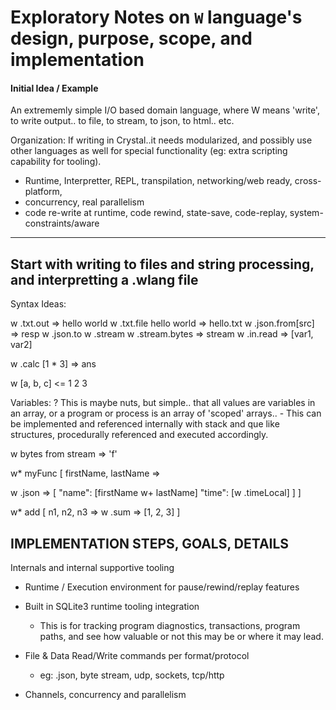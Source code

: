 # Exploratory Notes on `W` language's design, purpose, scope, and implementation

#### Initial Idea / Example

An extrememly simple I/O based domain language, where W means 'write', to write output..
to file, to stream, to json, to html.. etc.

Organization:
If writing in Crystal..it needs modularized, and possibly use other languages
as well for special functionality (eg: extra scripting capability for tooling).

- Runtime, Interpretter, REPL, transpilation, networking/web ready, cross-platform,
- concurrency, real parallelism
- code re-write at runtime, code rewind, state-save, code-replay, system-constraints/aware

------------------------
Start with writing to files and string processing, and interpretting a .wlang file
------------------------

Syntax Ideas:

w .txt.out => hello world
w .txt.file hello world => hello.txt
w .json.from[src] => resp
w .json.to
w .stream
w .stream.bytes => stream
w .in.read => [var1, var2]

w .calc [1 * 3] => ans

w  [a, b, c] <= 1 2 3 

Variables:
    ? This is maybe nuts, but simple.. that all values are variables in an array,
    or a program or process is an array of 'scoped' arrays..
    - This can be implemented and referenced internally with stack and que like structures,
    procedurally referenced and executed accordingly.

w bytes from stream => 'f'

w* myFunc  [ firstName, lastName =>

  w .json => [
        "name": [firstName w+ lastName]
        "time": [w .timeLocal]
    ]
]

w* add [ n1, n2, n3 =>
    w .sum => [1, 2, 3]
]

IMPLEMENTATION STEPS, GOALS, DETAILS
--------------------------------------

Internals and internal supportive tooling

- Runtime / Execution environment for pause/rewind/replay features
- Built in SQLite3 runtime tooling integration
    - This is for tracking program diagnostics, transactions, program paths,
      and see how valuable or not this may be or where it may lead.

- File & Data  Read/Write commands per format/protocol
    - eg: .json, byte stream, udp, sockets, tcp/http

- Channels, concurrency and parallelism































